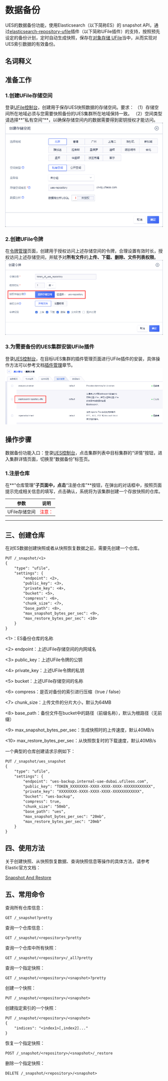 # 数据备份

UES的数据备份功能，使用Elasticsearch（以下简称ES）的 snapshot API，通过[elasticsearch-repository-ufile](https://github.com/ufilesdk-dev/elasticsearch-repository-ufile)插件（以下简称UFile插件）的支持，按照预先设定的备份计划，定时自动生成快照，保存在[对象存储 UFile](https://docs.ucloud.cn/ufile/README)当中，从而实现对UES索引数据的有效备份。

## 名词释义

## 准备工作

### 1.创建UFile存储空间

登录[UFile控制台](https://console.ucloud.cn/ufile/ufile)，创建用于保存UES快照数据的存储空间。要求：
（1）存储空间所在地域必须与您需要快照备份的UES集群所在地域保持一致。
（2）空间类型请选择**”私有空间“**，以确保存储空间内的数据需要得到密钥授权才能访问。
![](/images/operate/backup/create_ufile_bucket.png)

### 2.创建UFile令牌

在[令牌管理](https://console.ucloud.cn/ufile/token)页面，创建用于授权访问上述存储空间的令牌，合理设置有效时长，授权访问上述存储空间，并赋予对**所有文件**的**上传、下载、删除、文件列表权限**。
![](/images/operate/backup/create_ufile_token.png)

### 3.为需要备份的UES集群安装UFile插件

登录[UES控制台](https://console.ucloud.cn/ues/manage)，在目标UES集群的插件管理页面进行UFile插件的安装，具体操作方法可以参考文档[插件管理](/ues/plugins/manage)章节。
![](/images/operate/backup/install_ufile_plugin.png)

## 操作步骤

数据备份功能入口：登录[UES控制台](https://console.ucloud.cn/ues/manage)，点击集群列表中目标集群的“详情”按钮，进入集群详情页面，切换至“数据备份”标签页。

### 1.注册仓库

在**“仓库管理”**子页面中，点击**“注册仓库”**按钮，在弹出的对话框中，按照页面提示完成相关信息的填写，点击确认，系统将为该集群创建一个存放快照的仓库。

| 参数 | 说明 |
| ----- | ----- |
| UFile存储空间 | <font color=red>注意：</font> |





--------------------------------------------------------------------



## 三、创建仓库

在对ES数据创建快照或者从快照恢复数据之前，需要先创建一个仓库。

    PUT /_snapshot/<1>
    {
        "type": "ufile",
        "settings": {
            "endpoint": <2>,
            "public_key": <3>, 
            "private_key": <4>, 
            "bucket": <5>,
            "compress": <6>,
            "chunk_size": <7>,
            "base_path": <8>,
            "max_snapshot_bytes_per_sec": <9>,
            "max_restore_bytes_per_sec": <10>
        }
    }

\<1\>：ES备份仓库的名称

\<2\> endpoint：上述UFile存储空间的内网域名

\<3\> public\_key：上述UFile令牌的公钥

\<4\> private\_key：上述UFile令牌的私钥

\<5\> bucket：上述UFile存储空间的名称

\<6\> compress：是否对备份的索引进行压缩（true / false）

\<7\> chunk\_size：上传文件的分片大小，默认为64MB

\<8\> base\_path：备份文件在bucket中的路径（前缀名称），默认为根路径（无前缀）

\<9\> max\_snapshot\_bytes\_per\_sec：生成快照时的上传速度，默认40MB/s

\<10\> max\_restore\_bytes\_per\_sec：从快照恢复时的下载速度，默认40MB/s

一个典型的仓库创建请求示例如下：

    PUT /_snapshot/ues_snapshot
    {
        "type": "ufile",
        "settings": {
            "endpoint": "ues-backup.internal-uae-dubai.ufileos.com",
            "public_key": "TOKEN_XXXXXXXX-XXXX-XXXX-XXXX-XXXXXXXXXXXX", 
            "private_key": "XXXXXXXX-XXXX-XXXX-XXXX-XXXXXXXXXXXX", 
            "bucket": "ues-backup",
            "compress": true,
            "chunk_size": "50mb",
            "base_path": "ues",
            "max_snapshot_bytes_per_sec": "20mb",
            "max_restore_bytes_per_sec": "20mb"
        }
    }

## 四、使用方法

关于创建快照、从快照恢复数据、查询快照信息等操作的具体方法，请参考Elastic官方文档：

[Snapshot And
Restore](https://www.elastic.co/guide/en/elasticsearch/reference/current/modules-snapshots.html)

## 五、常用命令

查询所有仓库信息：

    GET /_snapshot?pretty

查询一个仓库信息：

    GET /_snapshot/<repository>?pretty

查询一个仓库中所有快照：

    GET /_snapshot/<repository>/_all?pretty

查询一个指定快照：

    GET /_snapshot/<repository>/<snapshot>?pretty

创建一个快照：

    PUT /_snapshot/<repository>/<snapshot>

创建指定索引的一个快照：

    PUT /_snapshot/<repository>/<snapshot>
    {
        "indices": "<index1>[,index2]..."
    }

恢复一个指定快照：

    POST /_snapshot/<repository>/<snapshot>/_restore

删除一个指定快照：

    DELETE /_snapshot/<repository>/<snapshot>
